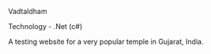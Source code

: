 Vadtaldham

Technology - .Net (c#)

A testing website for a very popular temple in Gujarat, India.  